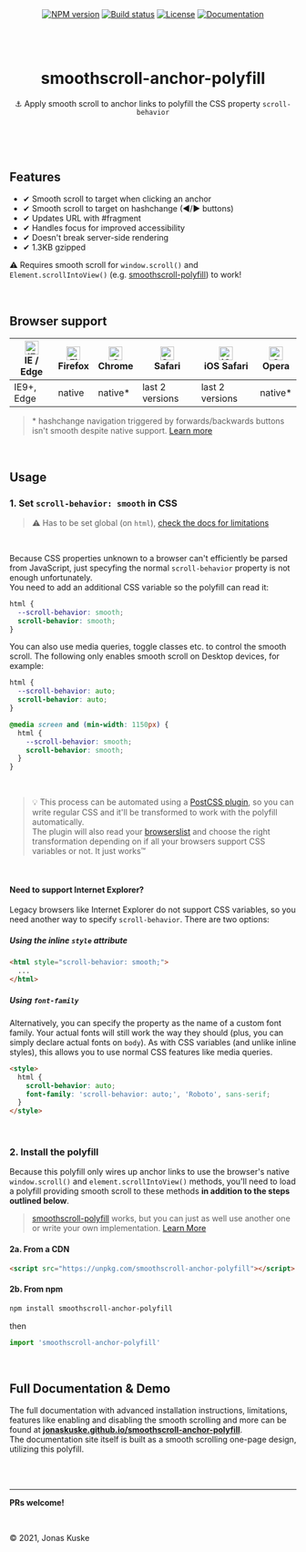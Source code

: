 <p align="center">
  <a href="https://www.npmjs.com/package/smoothscroll-anchor-polyfill"><img align="center" src="https://img.shields.io/npm/v/smoothscroll-anchor-polyfill.svg" alt="NPM version"></a>
  <a href="https://travis-ci.com/jonaskuske/smoothscroll-anchor-polyfill"><img align="center" src="https://travis-ci.com/jonaskuske/smoothscroll-anchor-polyfill.svg?branch=master" alt="Build status"></a>
  <a href="./LICENSE"><img align="center" src="https://img.shields.io/npm/l/smoothscroll-anchor-polyfill.svg" alt="License"></a>
  <a href="https://jonaskuske.github.io/smoothscroll-anchor-polyfill"><img align="center" src="https://img.shields.io/badge/documentation-up--to--date-blue.svg" alt="Documentation"></a>
</p>

&nbsp;  
&nbsp;

<h1 align="center">smoothscroll-anchor-polyfill</h1>
<p align="center">⚓ Apply smooth scroll to anchor links to polyfill the CSS property <code>scroll-behavior</code></p>

&nbsp;  
&nbsp;  
&nbsp;

## Features

- ✔ Smooth scroll to target when clicking an anchor
- ✔ Smooth scroll to target on hashchange (◀/▶ buttons)
- ✔ Updates URL with #fragment
- ✔ Handles focus for improved accessibility
- ✔ Doesn't break server-side rendering
- ✔ 1.3KB gzipped

⚠ Requires smooth scroll for `window.scroll()` and `Element.scrollIntoView()` (e.g. [smoothscroll-polyfill](http://iamdustan.com/smoothscroll/)) to work!

&nbsp;

## Browser support

| [<img src="https://raw.githubusercontent.com/alrra/browser-logos/master/src/edge/edge_48x48.png" alt="IE / Edge" width="24px" height="24px" />](http://godban.github.io/browsers-support-badges/)</br>IE / Edge | [<img src="https://raw.githubusercontent.com/alrra/browser-logos/master/src/firefox/firefox_48x48.png" alt="Firefox" width="24px" height="24px" />](http://godban.github.io/browsers-support-badges/)</br>Firefox | [<img src="https://raw.githubusercontent.com/alrra/browser-logos/master/src/chrome/chrome_48x48.png" alt="Chrome" width="24px" height="24px" />](http://godban.github.io/browsers-support-badges/)</br>Chrome | [<img src="https://raw.githubusercontent.com/alrra/browser-logos/master/src/safari/safari_48x48.png" alt="Safari" width="24px" height="24px" />](http://godban.github.io/browsers-support-badges/)</br>Safari | [<img src="https://raw.githubusercontent.com/alrra/browser-logos/master/src/safari-ios/safari-ios_48x48.png" alt="iOS Safari" width="24px" height="24px" />](http://godban.github.io/browsers-support-badges/)</br>iOS Safari | [<img src="https://raw.githubusercontent.com/alrra/browser-logos/master/src/opera/opera_48x48.png" alt="Opera" width="24px" height="24px" />](http://godban.github.io/browsers-support-badges/)</br>Opera |
| --------------------------------------------------------------------------------------------------------------------------------------------------------------------------------------------------------------- | ----------------------------------------------------------------------------------------------------------------------------------------------------------------------------------------------------------------- | ------------------------------------------------------------------------------------------------------------------------------------------------------------------------------------------------------------- | ------------------------------------------------------------------------------------------------------------------------------------------------------------------------------------------------------------- | ----------------------------------------------------------------------------------------------------------------------------------------------------------------------------------------------------------------------------- | --------------------------------------------------------------------------------------------------------------------------------------------------------------------------------------------------------- |
| IE9+, Edge                                                                                                                                                                                                      | native                                                                                                                                                                                                            | native\*                                                                                                                                                                                                      | last 2 versions                                                                                                                                                                                               | last 2 versions                                                                                                                                                                                                               | native\*                                                                                                                                                                                                  |

> \* hashchange navigation triggered by forwards/backwards buttons isn't smooth despite native support. [Learn more](https://jonaskuske.github.io/smoothscroll-anchor-polyfill#native-inconsistencies)

&nbsp;

## Usage

### 1. Set `scroll-behavior: smooth` in CSS

> ⚠ Has to be set global (on `html`), [check the docs for limitations](https://jonaskuske.github.io/smoothscroll-anchor-polyfill#global-only)

&nbsp;

Because CSS properties unknown to a browser can't efficiently be parsed from JavaScript, just specyfing the normal `scroll-behavior` property is not enough unfortunately.  
You need to add an additional CSS variable so the polyfill can read it:

```css
html {
  --scroll-behavior: smooth;
  scroll-behavior: smooth;
}
```

You can also use media queries, toggle classes etc. to control the smooth scroll. The following only enables smooth scroll on Desktop devices, for example:

```css
html {
  --scroll-behavior: auto;
  scroll-behavior: auto;
}

@media screen and (min-width: 1150px) {
  html {
    --scroll-behavior: smooth;
    scroll-behavior: smooth;
  }
}
```

&nbsp;

> 💡 This process can be automated using a [PostCSS plugin](https://github.com/jonaskuske/postcss-smoothscroll-anchor-polyfill), so you can write regular CSS and it'll be transformed to work with the polyfill automatically.  
> The plugin will also read your [browserslist](https://github.com/browserslist/browserslist) and choose the right transformation depending on if all your browsers support CSS variables or not. It just works™

&nbsp;

#### Need to support Internet Explorer?

Legacy browsers like Internet Explorer do not support CSS variables, so you need another way to specify `scroll-behavior`. There are two options:

##### Using the inline `style` attribute

```html
<html style="scroll-behavior: smooth;">
  ...
</html>
```

##### Using `font-family`

Alternatively, you can specify the property as the name of a custom font family. Your actual fonts will still work the way they should (plus, you can simply declare actual fonts on `body`). As with CSS variables (and unlike inline styles), this allows you to use normal CSS features like media queries.

```html
<style>
  html {
    scroll-behavior: auto;
    font-family: 'scroll-behavior: auto;', 'Roboto', sans-serif;
  }
</style>
```

&nbsp;

### 2. Install the polyfill

Because this polyfill only wires up anchor links to use the browser's native `window.scroll()` and `element.scrollIntoView()` methods, you'll need to load a polyfill providing smooth scroll to these methods **in addition to the steps outlined below**.

> [smoothscroll-polyfill](http://iamdustan.com/smoothscroll/) works, but you can just as well use another one or write your own implementation. [Learn More](https://jonaskuske.github.io/smoothscroll-anchor-polyfill#usage)

#### 2a. From a CDN

```html
<script src="https://unpkg.com/smoothscroll-anchor-polyfill"></script>
```

#### 2b. From npm

```bash
npm install smoothscroll-anchor-polyfill
```

then

```js
import 'smoothscroll-anchor-polyfill'
```

&nbsp;

## Full Documentation & Demo

The full documentation with advanced installation instructions, limitations, features like enabling and disabling the smooth scrolling and more can be found at
[**jonaskuske.github.io/smoothscroll-anchor-polyfill**](https://jonaskuske.github.io/smoothscroll-anchor-polyfill).  
The documentation site itself is built as a smooth scrolling one-page design, utilizing this polyfill.

&nbsp;  
&nbsp;

---

**PRs welcome!**

&nbsp;

© 2021, Jonas Kuske
